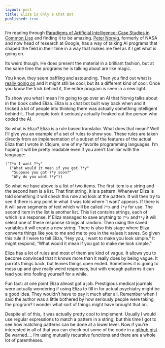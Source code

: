 ```yaml
---
layout: post
title: Eliza is Only a Chat Bot
published: true
---
```


I&rsquo;m reading through <a href="http://norvig.com/paip.html">Paradigms of
Artificial Intelligence: Case Studies in Common Lisp</a> and finding it to be
 amazing. <a href="http://norvig.com/index.html">Peter Norvig</a>, formerly of
NASA and now head of research at Google, has a way of talking AI programs that
shaped the field in their time in a way that makes me feel as if I get what is
going on.

Its weird though. He does present the material in a brilliant fashion, but
at the same time the programs he is talking about are like magic.

You know, they seem baffling and astounding. Then you find out what is
<a href="http://www.youtube.com/watch?v=2H81A3bU68k">really going on</a> and
it might still be cool, but its a different kind of cool. Once you know
the trick behind it, the entire program is seen in a new light.

To show you what I mean I&rsquo;m going to go over an AI that Norvig talks
about in the book called Eliza. Eliza is a chat bot built way back when and it
tricked a lot of people into thinking there was actually something intelligent
behind it. That people took it seriously actually freaked out the person who
coded the AI.

So what is Eliza? Eliza is a rule based translator. What does that mean?
Well I&rsquo;ll give you an example of a set of rules to show you. These rules
are taken directly from an implementation of a subset of the features of the
actual Eliza that I wrote in Clojure, one of my favorite programming languages.
I&rsquo;m hoping it will be pretty readable even if you aren&rsquo;t
familiar with the language:

```
("?*x I want ?*y"
  ("What would it mean if you got ?*y"
   "Suppose you got ?*y soon?"
   "Why do you want ?*y"))
```


So what we have above is a list of two items. The first item is a string and
the second item is a list. That first string, it is a pattern. Whenever Eliza
is told something it will check this rule and look at the pattern. It will then
try to see if there is any point in what it was told where &lsquo;I want&rsquo;
appears. If there is it will save segments of text which will be called
`?*x` and `?*y` for use. The second item in the list is
another list. This list contains strings, each of which is a response. If Eliza
managed to save anything to `?*x` and`?*y` it will
select one of these response strings at random. Then using the saved variables
it will create a new string. There is also this stage where Eliza converts
things like you to me and me to you in the values it saves. So given this rule
if I were to tell Eliza, &ldquo;Hey you, I want to make you look simple.&rdquo;
It might respond, &ldquo;What would it mean if you got to make me look
simple.&rdquo;

Eliza has a lot of rules and most of them are kind of vague. It allows you to
become convinced that it knows more than it really does by being vague. It
parrots things back, but leaves things open ended. Sometimes it is going to
mess up and give really weird responses, but with enough patterns it can lead
you into fooling yourself for a while.

Fun fact: at one point Eliza almost got a job. Prestigious medical journals
were actually wondering if using Eliza to fill in for actual psychiatry might
be a good idea. They wouldn’t have to pay it much after all. Remember when I
said the author was a little bothered by how seriously people were taking the
program? I wonder what sort of things might have brought that on.

Despite all of this, it was actually pretty cool to implement. Usually I
would use regular expressions to match a pattern in a string, but this time I
got to see how matching patterns can be done at a lower level. Now if
you&rsquo;re interested in all of that you can check out some of the code in
a <a href="https://gist.github.com/2970757">github gist</a>. Be
warned&hellip;. I&rsquo;m using mutually recursive functions and there are a
whole lot of parentheses.
